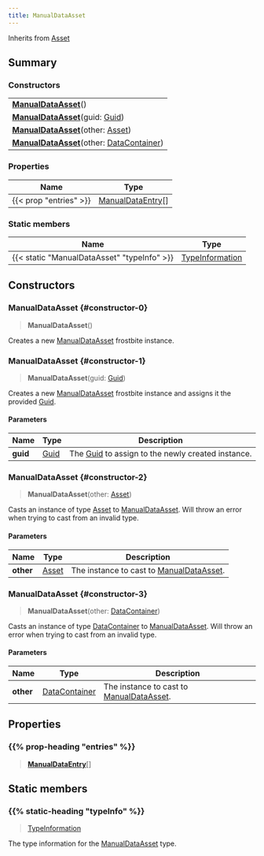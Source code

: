 ```yaml
---
title: ManualDataAsset
---
```


Inherits from 
[Asset](/vext/ref/fb/asset)

## Summary
### Constructors
| |
| ----------- |
| **[ManualDataAsset](#constructor-0)**() |
| **[ManualDataAsset](#constructor-1)**(guid: [Guid](/vext/ref/shared/class/guid)) |
| **[ManualDataAsset](#constructor-2)**(other: [Asset](/vext/ref/fb/asset)) |
| **[ManualDataAsset](#constructor-3)**(other: [DataContainer](/vext/ref/shared/class/datacontainer)) |

### Properties
| Name | Type |
| ---- | ---- |
| {{< prop "entries" >}} | [ManualDataEntry](/vext/ref/fb/manualdataentry)[] |

### Static members
| Name | Type |
| ---- | ---- |
| {{< static "ManualDataAsset" "typeInfo" >}} | [TypeInformation](/vext/ref/shared/class/typeinformation) |

## Constructors
### ManualDataAsset {#constructor-0}
> **ManualDataAsset**()

Creates a new [ManualDataAsset](/vext/ref/fb/manualdataasset) frostbite instance.

### ManualDataAsset {#constructor-1}
> **ManualDataAsset**(guid: [Guid](/vext/ref/shared/class/guid))

Creates a new [ManualDataAsset](/vext/ref/fb/manualdataasset) frostbite instance and assigns it the provided [Guid](/vext/ref/shared/class/guid).

#### Parameters
| Name | Type | Description |
| ---- | ---- | ----------- |
| **guid** | [Guid](/vext/ref/shared/class/guid) | The [Guid](/vext/ref/shared/class/guid) to assign to the newly created instance. |

### ManualDataAsset {#constructor-2}
> **ManualDataAsset**(other: [Asset](/vext/ref/fb/asset))

Casts an instance of type [Asset](/vext/ref/fb/asset) to [ManualDataAsset](/vext/ref/fb/manualdataasset). Will throw an error when trying to cast from an invalid type.

#### Parameters
| Name | Type | Description |
| ---- | ---- | ----------- |
| **other** | [Asset](/vext/ref/fb/asset) | The instance to cast to [ManualDataAsset](/vext/ref/fb/manualdataasset). |

### ManualDataAsset {#constructor-3}
> **ManualDataAsset**(other: [DataContainer](/vext/ref/shared/class/datacontainer))

Casts an instance of type [DataContainer](/vext/ref/shared/class/datacontainer) to [ManualDataAsset](/vext/ref/fb/manualdataasset). Will throw an error when trying to cast from an invalid type.

#### Parameters
| Name | Type | Description |
| ---- | ---- | ----------- |
| **other** | [DataContainer](/vext/ref/shared/class/datacontainer) | The instance to cast to [ManualDataAsset](/vext/ref/fb/manualdataasset). |

## Properties
### {{% prop-heading "entries" %}}
> **[ManualDataEntry](/vext/ref/fb/manualdataentry)**[]

## Static members
### {{% static-heading "typeInfo" %}}
> [TypeInformation](/vext/ref/shared/class/typeinformation)

The type information for the [ManualDataAsset](/vext/ref/fb/manualdataasset) type.

